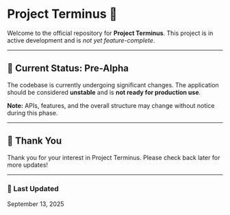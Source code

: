 # Project Terminus 🚀

<p>Welcome to the official repository for <strong>Project Terminus</strong>.  
This project is in active development and is <em>not yet feature-complete</em>.</p>

---

## 🚧 Current Status: Pre-Alpha

<p>The codebase is currently undergoing significant changes.  
The application should be considered <strong>unstable</strong> and is <strong>not ready for production use</strong>.</p>

<p><strong>Note:</strong> APIs, features, and the overall structure may change without notice during this phase.</p>

---

## 🙌 Thank You

<p>Thank you for your interest in Project Terminus.  
Please check back later for more updates!</p>

---

### 📅 Last Updated
<p>September 13, 2025</p>
